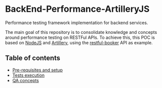 # BackEnd-Performance-ArtilleryJS

Performance testing framework implementation for backend services.

The main goal of this repository is to consolidate knowledge and concepts around performance testing on RESTFul APIs. To achieve this, this POC is based on [NodeJS](https://nodejs.org/) and [Artillery](https://www.artillery.io/), using the [restful-booker](https://restful-booker.herokuapp.com/apidoc/index.html) API as example.

## Table of contents
- [Pre-requisites and setup](docs/Setup.md)
- [Tests execution](docs/TestsExecution.md)
- [QA concepts](docs/QA.md)
